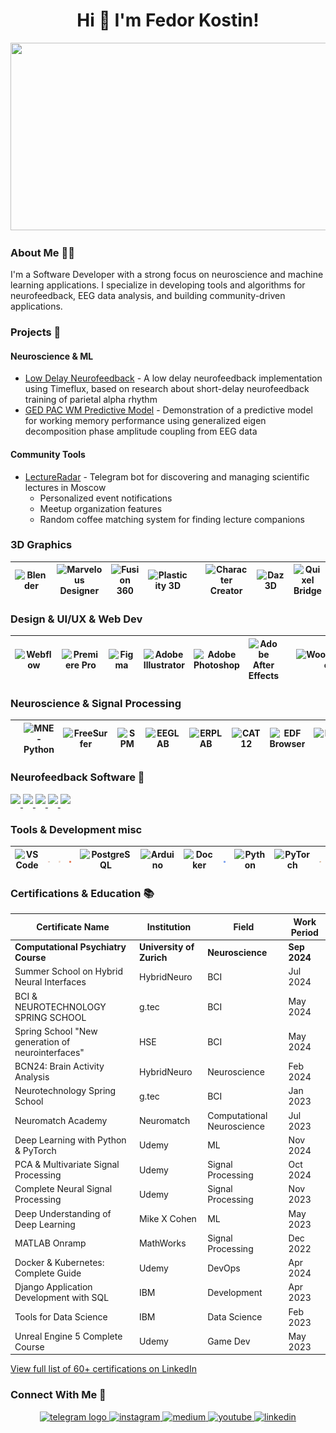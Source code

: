 <h1 align="center">Hi 👋 I'm Fedor Kostin!</h1>

<div align="center">
  <img height="300" width="600" src="https://user-images.githubusercontent.com/74038190/225813708-98b745f2-7d22-48cf-9150-083f1b00d6c9.gif"  />
</div>

### About Me 👨‍💻
I'm a Software Developer with a strong focus on neuroscience and machine learning applications. I specialize in developing tools and algorithms for neurofeedback, EEG data analysis, and building community-driven applications.

### Projects 🚀

#### Neuroscience & ML
- [Low Delay Neurofeedback](https://github.com/zavesone/lowdelay_neurofeedback_timeflux) - A low delay neurofeedback implementation using Timeflux, based on research about short-delay neurofeedback training of parietal alpha rhythm
- [GED PAC WM Predictive Model](https://github.com/zavesone/GED_PAC_WM_PREDICTIVE_MODEL) - Demonstration of a predictive model for working memory performance using generalized eigen decomposition phase amplitude coupling from EEG data

#### Community Tools
- [LectureRadar](https://github.com/zavesone/LectureRadar) - Telegram bot for discovering and managing scientific lectures in Moscow
  - Personalized event notifications
  - Meetup organization features
  - Random coffee matching system for finding lecture companions
### 3D Graphics
<img title="Blender" alt="Blender" width="40px" src="https://e7.pngegg.com/pngimages/770/966/png-clipart-blender-computer-icons-rendering-blender-3d-computer-graphics-text-thumbnail.png" />|<img title="Marvelous Designer" alt="Marvelous Designer" width="40px" src="https://www.cybermania.ws/wp-content/uploads/MarvelousDesigner.png" />|<img title="Fusion 360" alt="Fusion 360" width="40px" src="https://encrypted-tbn0.gstatic.com/images?q=tbn:ANd9GcQN2yxzG0JIBVseZxj_txANPm613q0glC7gmA&s" />|<img title="Plasticity 3D" alt="Plasticity 3D" width="40px" src="https://www.plasticity.xyz/_next/image?url=%2F_next%2Fstatic%2Fmedia%2Ficon_256x256.09a58ec3.png&w=640&q=75" />|<img title="Unreal Engine" alt="Unreal Engine" width="40px" src="https://raw.githubusercontent.com/github/explore/master/topics/unreal-engine/unreal-engine.png" />|<img title="Character Creator" alt="Character Creator" width="40px" src="https://encrypted-tbn0.gstatic.com/images?q=tbn:ANd9GcTMujCNXoTCb3iEf71DNy4JGIRaAUV4Oj9WjzWrkxyx41WPpvah3k3yuxhMOKhN7e2BCeM&usqp=CAU" />|<img title="Daz3D" alt="Daz3D" width="40px" src="https://encrypted-tbn0.gstatic.com/images?q=tbn:ANd9GcTG6Vebr1sdw1COR2N5bZGLZHUCHYzfKWNQGA&s" />|<img title="Quixel Bridge" alt="Quixel Bridge" width="40px" src="https://logosandtypes.com/wp-content/uploads/2020/08/quixel.png" />|<img title="Marmoset Toolbag" alt="Marmoset Toolbag" width="40px" src="https://marmoset.co/wp-content/uploads/2016/11/marmoset_logos.png" />|<img title="Substance Painter" alt="Substance Painter" width="40px" src="https://cdn.worldvectorlogo.com/logos/substance-painter.svg" />|<img title="Substance Designer" alt="Substance Designer" width="40px" src="https://cdn.worldvectorlogo.com/logos/substance-designer.svg" />
|--|--|--|--|--|--|--|--|--|--|--|

### Design & UI/UX & Web Dev
<img title="Webflow" alt="Webflow" width="40px" src="https://encrypted-tbn0.gstatic.com/images?q=tbn:ANd9GcSn084NFbQzbGskEWG966ifl9UB8eFqtmxxfQ&s" />|<img title="Adobe Premiere Pro" alt="Premiere Pro" width="40px" src="https://profilinator.rishav.dev/skills-assets/adobepremierepro.png" />|<img title="Figma" alt="Figma" width="40px" src="https://profilinator.rishav.dev/skills-assets/figma-icon.svg" />|<img title="Adobe Illustrator" alt="Adobe Illustrator" width="40px" src="https://profilinator.rishav.dev/skills-assets/adobe_illustrator-icon.svg" />|<img title="Adobe Photoshop" alt="Adobe Photoshop" width="40px" src="https://profilinator.rishav.dev/skills-assets/photoshop-plain.svg" />|<img title="Adobe After Effects" alt="Adobe After Effects" width="40px" src="https://profilinator.rishav.dev/skills-assets/aftereffects.png" />|<img title="WordPress" alt="WordPress" width="40px" src="https://raw.githubusercontent.com/github/explore/master/topics/wordpress/wordpress.png" />|<img title="WooCommerce" alt="WooCommerce" width="40px" src="https://profilinator.rishav.dev/skills-assets/woocommerce.png" />|<img title="Elementor" alt="Elementor" width="40px" src="https://e7.pngegg.com/pngimages/253/553/png-clipart-elementor-logo-thumbnail-tech-companies-thumbnail.png" />
|--|--|--|--|--|--|--|--|--|

### Neuroscience & Signal Processing
<img title="MATLAB" alt="MATLAB" width="40px" src="https://raw.githubusercontent.com/github/explore/master/topics/matlab/matlab.png" />|<img title="MNE-Python" alt="MNE-Python" width="40px" src="https://mne.tools/stable/_static/mne_logo.svg" />|<img title="FreeSurfer" alt="FreeSurfer" width="40px" src="https://nmmitools.org/wp-content/uploads/2019/05/freesurfer-logo.png" />|<img title="SPM" alt="SPM" width="40px" src="https://www.fil.ion.ucl.ac.uk/spm/images/spm12.png" />|<img title="EEGLAB" alt="EEGLAB" width="40px" src="https://yt3.googleusercontent.com/ytc/AIdro_lYY3SG7hkqYHP9toMys-WXbxR1LIaj6H3qZkoisQIZMQ=s160-c-k-c0x00ffffff-no-rj" />|<img title="ERPLAB" alt="ERPLAB" width="40px" src="https://encrypted-tbn0.gstatic.com/images?q=tbn:ANd9GcR6CHNedDGueM-KtLUC-epPnIdJiyQlVJ7rpy37XBm-et20DlA4" />|<img title="CAT12" alt="CAT12" width="40px" src="https://neuro-jena.github.io/favicon.ico" />|<img title="EDF Browser" alt="EDF Browser" width="40px" src="https://edfbrowser.software.informer.com/favicon.ico" />|<img title="BrainStorm" alt="BrainStorm" width="40px" src="https://encrypted-tbn0.gstatic.com/images?q=tbn:ANd9GcSAxnBAOx26N3HLbhakNHr3iwFXp0C0qBmJG_N0tgjqKISODURkEO0-Jey6Zy_cMNZDJEk&usqp=CAU" />
|--|--|--|--|--|--|--|--|--|

### Neurofeedback Software 🧠
<div align="left">
  <a href="http://openvibe.inria.fr/" target="_blank">
    <img src="https://img.shields.io/badge/OpenViBE-4A154B?style=for-the-badge" height="28" style="margin-bottom: 5px;" />
  </a>
  <a href="https://timeflux.io" target="_blank">
    <img src="https://img.shields.io/badge/Timeflux-FF6B6B?style=for-the-badge" height="28" style="margin-bottom: 5px;" />
  </a>
  <a href="https://nflab.ca/" target="_blank">
    <img src="https://img.shields.io/badge/NFLab-00ADD8?style=for-the-badge" height="28" style="margin-bottom: 5px;" />
  </a>
  <a href="https://www.neuromoresoft.com/" target="_blank">
    <img src="https://img.shields.io/badge/Neuromore%20Studio-5C2D91?style=for-the-badge" height="28" style="margin-bottom: 5px;" />
  </a>
  <a href="https://neurofeedbacklab.com/" target="_blank">
    <img src="https://img.shields.io/badge/NeurofeedbackLab-2C8EBB?style=for-the-badge" height="28" style="margin-bottom: 5px;" />
  </a>
</div>

### Tools & Development misc
<img title="VS Code" alt="VS Code" width="40px" src="https://img.icons8.com/fluent/48/000000/visual-studio-code-2019.png" />|<img title="git" alt="git" width="40px" src="https://raw.githubusercontent.com/github/explore/master/topics/git/git.png" />|<img title="Jupyter Notebook" alt="Jupyter" width="40px" src="https://raw.githubusercontent.com/github/explore/master/topics/jupyter-notebook/jupyter-notebook.png" />|<img title="Ubuntu" alt="Ubuntu" width="40px" src="https://raw.githubusercontent.com/github/explore/master/topics/ubuntu/ubuntu.png" />|<img title="PostgreSQL" alt="PostgreSQL" width="40px" src="https://skillicons.dev/icons?i=postgres" />|<img title="Arduino" alt="Arduino" width="40px" src="https://profilinator.rishav.dev/skills-assets/arduino.png" />|<img title="Docker" alt="Docker" width="40px" src="https://skillicons.dev/icons?i=docker" />|<img title="Kubernetes" alt="Kubernetes" width="40px" src="https://raw.githubusercontent.com/github/explore/main/topics/kubernetes/kubernetes.png" />|<img title="Python" alt="Python" width="40px" src="https://skillicons.dev/icons?i=py" />|<img title="PyTorch" alt="PyTorch" width="40px" src="https://skillicons.dev/icons?i=pytorch" />|<img title="Scikit-Learn" alt="Scikit Learn" width="40px" src="https://raw.githubusercontent.com/github/explore/master/topics/scikit-learn/scikit-learn.png" />
|--|--|--|--|--|--|--|--|--|--|--|

### Certifications & Education 📚
| Certificate Name                                 | Institution              | Field                        | Work Period     |
| ---------------------------------------------    | -----------------------  | ---------------------------- | --------------- |
| **Computational Psychiatry Course**              | **University of Zurich** | **Neuroscience**             | **Sep 2024**    |
| Summer School on Hybrid Neural Interfaces        | HybridNeuro              | BCI                          | Jul 2024        |
| BCI & NEUROTECHNOLOGY SPRING SCHOOL              | g.tec                    | BCI                          | May 2024        |
| Spring School "New generation of neurointerfaces"| HSE                      | BCI                          | May 2024        |
| BCN24: Brain Activity Analysis                   | HybridNeuro              | Neuroscience                 | Feb 2024        |
| Neurotechnology Spring School                    | g.tec                    | BCI                          | Jan 2023        |
| Neuromatch Academy                              | Neuromatch              | Computational Neuroscience    | Jul 2023        |
| Deep Learning with Python & PyTorch              | Udemy                    | ML                           | Nov 2024        |
| PCA & Multivariate Signal Processing             | Udemy                    | Signal Processing            | Oct 2024        |
| Complete Neural Signal Processing                | Udemy                    | Signal Processing            | Nov 2023        |
| Deep Understanding of Deep Learning              | Mike X Cohen             | ML                           | May 2023        |
| MATLAB Onramp                                    | MathWorks                | Signal Processing            | Dec 2022        |
| Docker & Kubernetes: Complete Guide              | Udemy                    | DevOps                       | Apr 2024        |
| Django Application Development with SQL          | IBM                      | Development                  | Apr 2023        |
| Tools for Data Science                           | IBM                      | Data Science                 | Feb 2023        |
| Unreal Engine 5 Complete Course                  | Udemy                    | Game Dev                     | May 2023        |

[View full list of 60+ certifications on LinkedIn](https://www.linkedin.com/in/fedor-kostin-611525228/details/certifications/)

### Connect With Me 🤝
<div align="center">
  <a href="https://t.me/mr_zaves" target="_blank">
    <img src="https://img.shields.io/static/v1?message=Telegram&logo=telegram&label=&color=2CA5E0&logoColor=white&labelColor=&style=for-the-badge" height="28" alt="telegram logo" style="margin-bottom: 5px;" />
  </a>
  <a href="https://instagram.com/mr.zaves/" target="_blank">
    <img src=https://img.shields.io/badge/instagram-%23000000.svg?&style=for-the-badge&logo=instagram&logoColor=white alt=instagram height="28" style="margin-bottom: 5px;" />
  </a>
  <a href="https://medium.com/@fedor3016" target="_blank">
    <img src=https://img.shields.io/badge/medium-%23292929.svg?&style=for-the-badge&logo=medium&logoColor=white alt=medium height="28" style="margin-bottom: 5px;" />
  </a>
  <a href="https://www.youtube.com/@FedorKostin-qo6nj" target="_blank">
    <img src=https://img.shields.io/badge/youtube-%23EE4831.svg?&style=for-the-badge&logo=youtube&logoColor=white alt=youtube height="28" style="margin-bottom: 5px;" />
  </a>
  <a href="https://www.linkedin.com/in/fedor-kostin-611525228/" target="_blank">
    <img src=https://img.shields.io/badge/linkedin-%231E77B5.svg?&style=for-the-badge&logo=linkedin&logoColor=white alt=linkedin height="28" style="margin-bottom: 5px;" />
  </a>
</div>


<!--
**zavesone/zavesone** is a ✨ _special_ ✨ repository because its `README.md` (this file) appears on your GitHub profile.
